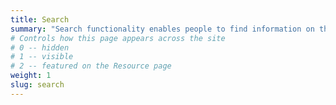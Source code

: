 ```yaml
---
title: Search
summary: "Search functionality enables people to find information on the internet. "
# Controls how this page appears across the site
# 0 -- hidden
# 1 -- visible
# 2 -- featured on the Resource page
weight: 1
slug: search
---
```

